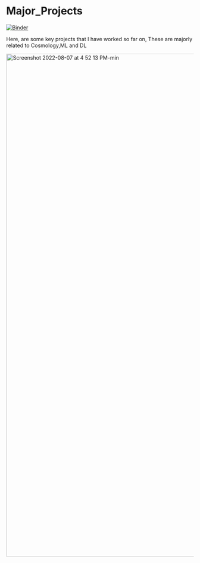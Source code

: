 # Major_Projects

[![Binder](https://mybinder.org/badge_logo.svg)](https://mybinder.org/v2/gh/DhruvKumarPHY/Major_Projects/main?labpath=Nuclear%2Fnuclear-power-plants-and-reactors.ipynb)


Here, are some key projects that I have worked so far on, These are majorly related to Cosmology,ML and DL

<img width="1349" alt="Screenshot 2022-08-07 at 4 52 13 PM-min" src="https://user-images.githubusercontent.com/99118678/183288028-d0ff6519-dd24-4c64-86a7-cd8995eeefc4.png">

